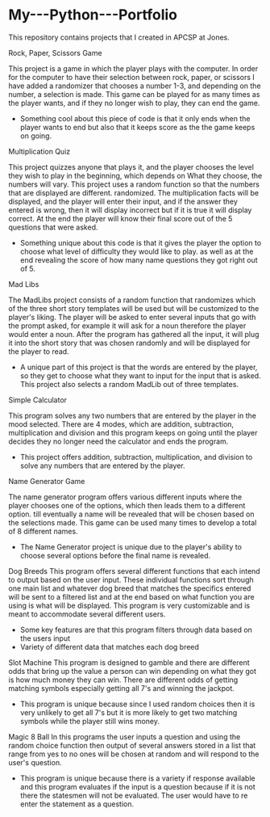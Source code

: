 # My---Python---Portfolio

This repository contains projects that I created in APCSP at Jones. 

Rock, Paper, Scissors Game

This project is a game in which the player plays with the computer. In order for the computer to have their selection between
rock, paper, or scissors I have added a randomizer that chooses a number 1-3, and depending on the number, a selection is made. This game
can be played for as many times as the player wants, and if they no longer wish to play, they can end the game.

- Something cool about this piece of code is that it only ends when the player wants to end but also that it keeps score as the
the game keeps on going.


Multiplication Quiz

This project quizzes anyone that plays it, and the player chooses the level they wish to play in the beginning, which depends on 
What they choose, the numbers will vary. This project uses a random function so that the numbers that are displayed are different.
randomized. The multiplication facts will be displayed, and the player will enter their input, and if the answer they entered is wrong, then
it will display incorrect but if it is true it will display correct. At the end the player will know their final score out of the 5 questions that were asked.

- Something unique about this code is that it gives the player the option to choose what level of difficulty they would like to play.
as well as at the end revealing the score of how many name questions they got right out of 5.


Mad Libs

The MadLibs project consists of a random function that randomizes which of the three short story templates will be used but will be customized to the player's liking.
The player will be asked to enter several inputs that go with the prompt asked, for example it will ask for a noun therefore the player would enter a noun. 
After the program has gathered all the input, it will plug it into the short story that was chosen randomly and will be displayed for the player to read.

- A unique part of this project is that the words are entered by the player, so they get to choose what they want to input for the
input that is asked. This project also selects a random MadLib out of three templates.


Simple Calculator 

This program solves any two numbers that are entered by the player in the mood selected. There are 4 modes, which are addition, subtraction,
multiplication and division and this program keeps on going until the player decides they no longer need the calculator and ends 
the program.

- This project offers addition, subtraction, multiplication, and division to solve any numbers that are entered by the player.


Name Generator Game

The name generator program offers various different inputs where the player chooses one of the options, which then leads them to a different option.
till eventually a name will be revealed that will be chosen based on the selections made. This game can be used many times to develop a total of 8 different names.

- The Name Generator project is unique due to the player's ability to choose several options before the final name is revealed.

Dog Breeds
This program offers several different functions that each intend to output based on the user input. These individual functions sort through one main list and whatever 
dog breed that matches the specifics entered will be sent to a filtered list and at the end based on what function you are using is what will be displayed. This program is very
customizable and is meant to accommodate several different users.

- Some key features are that this program filters through data based on the users input
- Variety of different data that matches each dog breed

Slot Machine
This program is designed to gamble and there are different odds that bring up the value a person can win depending on what they got is how much money they can win. There are
different odds of getting matching symbols especially getting all 7's and winning the jackpot.

- This program is unique because since I used random choices then it is very unlikely to get all 7's but it is more likely to get two matching symbols
while the player still wins money.

Magic 8 Ball
In this programs the user inputs a question and using the random choice function then  output of several answers stored in a list that range from yes to no ones will be chosen at random
and will respond to the user's question.

- This program is unique because there is a variety if response available and this program evaluates if the input is a question because if it is not there the statesmen will not
be evaluated. The user would have to re enter the statement as a question.




